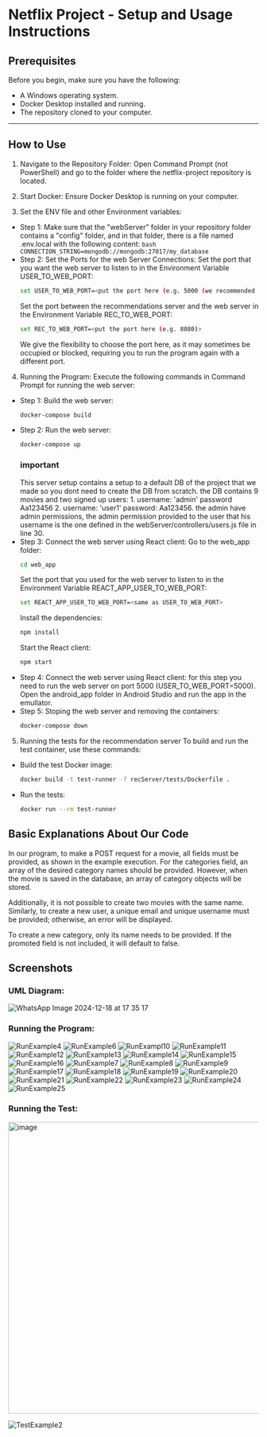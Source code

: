 # Netflix Project - Setup and Usage Instructions
## Prerequisites
Before you begin, make sure you have the following:

- A Windows operating system.
- Docker Desktop installed and running.
- The repository cloned to your computer.

---
  
## How to Use
1. Navigate to the Repository Folder:
Open Command Prompt (not PowerShell) and go to the folder where the netflix-project repository is located.

2. Start Docker:
Ensure Docker Desktop is running on your computer.

3. Set the ENV file and other Environment variables:
- Step 1: 
   Make sure that the "webServer" folder in your repository folder contains a "config" folder, and in that folder, there is a file named .env.local with the following content:
      ```bash
      CONNECTION_STRING=mongodb://mongodb:27017/my_database
      ```
- Step 2: Set the Ports for the web Server Connections:
    Set the port that you want the web server to listen to in the Environment Variable USER_TO_WEB_PORT:
   ```bash
   set USER_TO_WEB_PORT=<put the port here (e.g. 5000 (we recommended 5000))>
   ```
   Set the port between the recommendations server and the web server in the Environment Variable REC_TO_WEB_PORT:
   ```bash
   set REC_TO_WEB_PORT=<put the port here (e.g. 8080)>
   ```
   We give the flexibility to choose the port here, as it may sometimes be occupied or blocked, requiring you to run the program again with a different port.
4. Running the Program:
Execute the following commands in Command Prompt for running the web server:

- Step 1: Build the web server:
   ```bash
   docker-compose build
   ```
- Step 2: Run the web server:
   ```bash
   docker-compose up
   ```
   ### important
   This server setup contains a setup to a default DB of the project that we made so you dont need to create the DB from scratch. the DB contains 9 movies and two signed up users: 1. username: 'admin' password Aa123456 2. username: 'user1' password: Aa123456. the admin have admin permissions, the admin permission provided to the user that his username is the one defined in the webServer/controllers/users.js file in line 30.
- Step 3: Connect the web server using React client:
   Go to the web_app folder:
   ```bash
   cd web_app
   ```
   Set the port that you used for the web server to listen to in the Environment Variable REACT_APP_USER_TO_WEB_PORT:
   ```bash
   set REACT_APP_USER_TO_WEB_PORT=<same as USER_TO_WEB_PORT>
   ```
   Install the dependencies:
   ```bash
   npm install
   ```
   Start the React client:
   ```bash
   npm start
   ```
- Step 4: Connect the web server using React client:
   for this step you need to run the web server on port 5000 (USER_TO_WEB_PORT=5000).
   Open the android_app folder in Android Studio and run the app in the emullator.
- Step 5: Stoping the web server and removing the containers:
   ```bash
   docker-compose down
   ```
5. Running the tests for the recommendation server
To build and run the test container, use these commands:

- Build the test Docker image:
  ```bash
  docker build -t test-runner -f recServer/tests/Dockerfile .
  ```
- Run the tests:
  ```bash
  docker run --rm test-runner
  ```
## Basic Explanations About Our Code
In our program, to make a POST request for a movie, all fields must be provided, as shown in the example execution. For the categories field, an array of the desired category names should be provided. However, when the movie is saved in the database, an array of category objects will be stored.

Additionally, it is not possible to create two movies with the same name. Similarly, to create a new user, a unique email and unique username must be provided; otherwise, an error will be displayed.

To create a new category, only its name needs to be provided. If the promoted field is not included, it will default to false.

## Screenshots
### UML Diagram:
![WhatsApp Image 2024-12-18 at 17 35 17](https://github.com/user-attachments/assets/2b2df4f2-3f28-4e4d-8d93-eba199fbd098)

### Running the Program:
![RunExample4](https://github.com/user-attachments/assets/7318b8a7-ad57-481f-aa61-05462a4454c9)
![RunExample6](https://github.com/user-attachments/assets/9e46ae77-91da-4033-8375-bf69f2b92509)
![RunExampl10](https://github.com/user-attachments/assets/4efa11cb-6a81-4aae-b8f3-5833e34b0dad)
![RunExample11](https://github.com/user-attachments/assets/e46b9dfe-653e-46d4-92a2-b11d21fc48cd)
![RunExample12](https://github.com/user-attachments/assets/fa91be91-fbb0-4741-813e-ba8feca1426d)
![RunExample13](https://github.com/user-attachments/assets/ce9a3e73-ceed-45fc-a688-573dc56146ff)
![RunExample14](https://github.com/user-attachments/assets/de43f9fe-4904-466e-a633-cd8cedaeefa5)
![RunExample15](https://github.com/user-attachments/assets/458c28c6-10ed-484a-8886-614f240e84d3)
![RunExample16](https://github.com/user-attachments/assets/fe858f1a-8bef-48dd-ab9f-414771bf782e)
![RunExample7](https://github.com/user-attachments/assets/3056a127-5e05-420b-bf56-a4f8ea726cd4)
![RunExample8](https://github.com/user-attachments/assets/81375efe-a070-45bf-ad25-727219613413)
![RunExample9](https://github.com/user-attachments/assets/e2486b5d-b91a-4fa7-8dab-2568c996ffcb)
![RunExample17](https://github.com/user-attachments/assets/34c09929-1c39-4291-84d2-8e8243af2352)
![RunExample18](https://github.com/user-attachments/assets/2f517219-7eb0-453e-99f9-463878cb248b)
![RunExample19](https://github.com/user-attachments/assets/0dbf345c-fadb-4e2d-b4a7-4ee9a1a61ab3)
![RunExample20](https://github.com/user-attachments/assets/9016a26c-33e3-4ca2-8d5b-e310be52b780)
![RunExample21](https://github.com/user-attachments/assets/c8ba8aa9-2a67-4bdf-9304-dcebaa6b9c45)
![RunExample22](https://github.com/user-attachments/assets/9bc6c0cc-97d5-4a23-905a-132e59bee921)
![RunExample23](https://github.com/user-attachments/assets/64f40842-4b0a-4d65-b090-fc0d383479cd)
![RunExample24](https://github.com/user-attachments/assets/269633fa-a4c6-4c76-bf54-87313c58c330)
![RunExample25](https://github.com/user-attachments/assets/61e3a516-0ec3-4350-a8aa-b49cb695914a)

### Running the Test:
<img width="587" alt="image" src="https://github.com/user-attachments/assets/d23b6f93-3d42-4a35-a78a-ad6313d900d7" />

![TestExample2](https://github.com/user-attachments/assets/d5e98856-b57c-4252-bce2-533879e64904)
